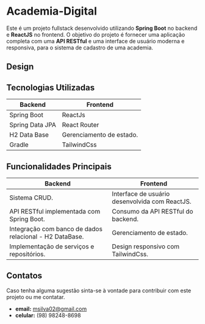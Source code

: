 # Academia-Digital

Este é um projeto fullstack desenvolvido utilizando **Spring Boot**  no backend e **ReactJS** no frontend. O objetivo do projeto é fornecer uma aplicação completa com uma **API RESTful** e uma interface de usuário moderna e responsiva, para o sistema de cadastro de uma academia.

## Design


## Tecnologias Utilizadas
| **Backend** | **Frontend** |
| --- | --- |
| Spring Boot | ReactJs |
| Spring Data JPA | React Router |
| H2 Data Base | Gerenciamento de estado. |
| Gradle | TailwindCss |

## Funcionalidades Principais
| **Backend** | **Frontend** |
| --- | --- |
| Sistema CRUD. |Interface de usuário desenvolvida com ReactJS. |
| API RESTful implementada com Spring Boot. | Consumo da API RESTful do backend. |
| Integração com banco de dados relacional - H2 DataBase.| Gerenciamento de estado. |
| Implementação de serviços e repositórios.| Design responsivo com TailwindCss. |



## Contatos

Caso tenha alguma sugestão sinta-se à vontade para contribuir com este projeto ou me contatar.
 - **email:** msilva02@gmail.com
 - **celular:** (98) 98248-8698
